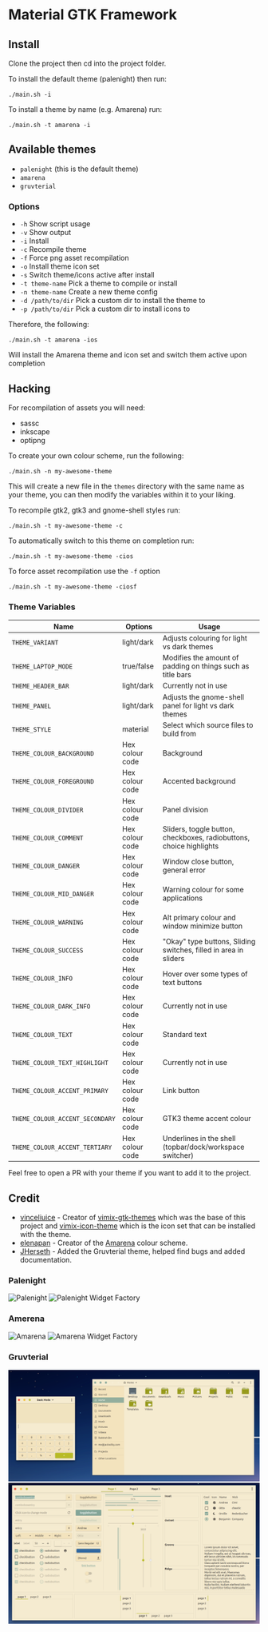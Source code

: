 Material GTK Framework
======

## Install 

Clone the project then cd into the project folder.

To install the default theme (palenight) then run: 

```shell script
./main.sh -i
```

To install a theme by name (e.g. Amarena) run:

```shell script
./main.sh -t amarena -i
```

## Available themes

- `palenight` (this is the default theme)
- `amarena`
- `gruvterial`

### Options

- `-h` Show script usage
- `-v` Show output
- `-i` Install
- `-c` Recompile theme
- `-f` Force png asset recompilation
- `-o` Install theme icon set
- `-s` Switch theme/icons active after install
- `-t theme-name` Pick a theme to compile or install
- `-n theme-name` Create a new theme config
- `-d /path/to/dir` Pick a custom dir to install the theme to
- `-p /path/to/dir` Pick a custom dir to install icons to

Therefore, the following:

```shell script
./main.sh -t amarena -ios
```

Will install the Amarena theme and icon set and switch them active upon completion

## Hacking

For recompilation of assets you will need:
- sassc
- inkscape
- optipng

To create your own colour scheme, run the following:

```shell script
./main.sh -n my-awesome-theme
```

This will create a new file in the `themes` directory with the same name as your theme, you can then modify the 
variables within it to your liking.

To recompile gtk2, gtk3 and gnome-shell styles run:
```shell script
./main.sh -t my-awesome-theme -c
```

To automatically switch to this theme on completion run:
```shell script
./main.sh -t my-awesome-theme -cios
```

To force asset recompilation use the `-f` option
```shell script
./main.sh -t my-awesome-theme -ciosf
```

### Theme Variables

| Name                              | Options           | Usage                                                                 |
|-----------------------------------|-------------------|-----------------------------------------------------------------------|
| `THEME_VARIANT`                   | light/dark        | Adjusts colouring for light vs dark themes                            |
| `THEME_LAPTOP_MODE`               | true/false        | Modifies the amount of padding on things such as title bars           |
| `THEME_HEADER_BAR`                | light/dark        | Currently not in use                                                  |
| `THEME_PANEL`                     | light/dark        | Adjusts the gnome-shell panel for light vs dark themes                |
| `THEME_STYLE`                     | material          | Select which source files to build from                               |
| `THEME_COLOUR_BACKGROUND`         | Hex colour code   | Background                                                            |
| `THEME_COLOUR_FOREGROUND`         | Hex colour code   | Accented background                                                   |
| `THEME_COLOUR_DIVIDER`            | Hex colour code   | Panel division                                                        |
| `THEME_COLOUR_COMMENT`            | Hex colour code   | Sliders, toggle button, checkboxes, radiobuttons, choice highlights   |
| `THEME_COLOUR_DANGER`             | Hex colour code   | Window close button, general error                                    |
| `THEME_COLOUR_MID_DANGER`         | Hex colour code   | Warning colour for some applications                                  |
| `THEME_COLOUR_WARNING`            | Hex colour code   | Alt primary colour and window minimize button                         |
| `THEME_COLOUR_SUCCESS`            | Hex colour code   | "Okay" type buttons, Sliding switches, filled in area in sliders      |
| `THEME_COLOUR_INFO`               | Hex colour code   | Hover over some types of text buttons                                 |
| `THEME_COLOUR_DARK_INFO`          | Hex colour code   | Currently not in use                                                  |
| `THEME_COLOUR_TEXT`               | Hex colour code   | Standard text                                                         |
| `THEME_COLOUR_TEXT_HIGHLIGHT`     | Hex colour code   | Currently not in use                                                  |
| `THEME_COLOUR_ACCENT_PRIMARY`     | Hex colour code   | Link button                                                           |
| `THEME_COLOUR_ACCENT_SECONDARY`   | Hex colour code   | GTK3 theme accent colour                                              |
| `THEME_COLOUR_ACCENT_TERTIARY`    | Hex colour code   | Underlines in the shell (topbar/dock/workspace switcher)              |

Feel free to open a PR with your theme if you want to add it to the project.

## Credit

- [vinceliuice](https://github.com/vinceliuice) - Creator of [vimix-gtk-themes](https://github.com/vinceliuice/vimix-gtk-themes)
which was the base of this project and [vimix-icon-theme](https://github.com/vinceliuice/vimix-icon-theme) which is the
icon set that can be installed with the theme.
- [elenapan](https://github.com/elenapan) - Creator of the [Amarena](https://github.com/elenapan/dotfiles/blob/master/.xfiles/amarena)
colour scheme.
- [JHerseth](https://github.com/JHerseth) - Added the Gruvterial theme, helped find bugs and added documentation.  

### Palenight
![Palenight](https://raw.githubusercontent.com/JaxWilko/material-gtk-framework/develop/.github/examples/palenight.png)
![Palenight Widget Factory](https://raw.githubusercontent.com/JaxWilko/material-gtk-framework/develop/.github/examples/palenight-widget-factory.png)

### Amerena
![Amarena](https://raw.githubusercontent.com/JaxWilko/material-gtk-framework/develop/.github/examples/amarena.png)
![Amarena Widget Factory](https://raw.githubusercontent.com/JaxWilko/material-gtk-framework/develop/.github/examples/amarena-widget-factory.png)

### Gruvterial
![Gruvterial](https://raw.githubusercontent.com/JaxWilko/material-gtk-framework/develop/.github/examples/gruvterial.png)
![Gruvterial Widget Factory](https://raw.githubusercontent.com/JaxWilko/material-gtk-framework/develop/.github/examples/gruvterial-widget-factory.png)
